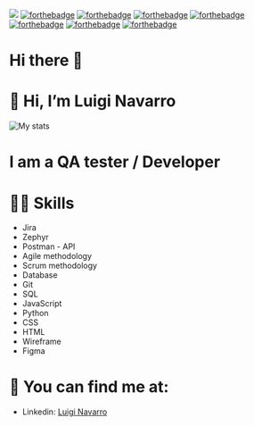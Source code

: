 [![](https://cdn.pixabay.com/photo/2016/10/20/18/35/earth-1756274_1280.jpg)]()
[![forthebadge](https://forthebadge.com/images/badges/Uses-Git.svg)](https://forthebadge.com)
[![forthebadge](https://forthebadge.com/images/badges/made-with-javascript.svg)](https://forthebadge.com)
[![forthebadge](https://forthebadge.com/images/badges/not-a-bug-a-feature.svg)](https://forthebadge.com)
[![forthebadge](https://forthebadge.com/images/badges/fixed-bugs.svg)](https://forthebadge.com)
[![forthebadge](https://forthebadge.com/images/badges/made-with-python.svg)](https://forthebadge.com)
[![forthebadge](https://forthebadge.com/images/badges/powered-by-responsibility.svg)](https://forthebadge.com)
[![forthebadge](https://forthebadge.com/images/badges/built-by-developers.svg)](https://forthebadge.com)


# Hi there 👋
# 👋 Hi, I’m Luigi Navarro
![My stats](https://github-readme-stats.vercel.app/api?username=Luigi026&count_private=true&show_icons=true&theme=radical)

# I am a QA tester / Developer

# 💪🏼 Skills
- Jira
- Zephyr
- Postman - API
- Agile methodology
- Scrum methodology
- Database
- Git
- SQL
- JavaScript
- Python
- CSS
- HTML
- Wireframe
- Figma

# 👀 You can find me at:
- Linkedin: [Luigi Navarro](https://www.linkedin.com/in/luigi-navarro-500b30258/?trk=public-profile-join-page)
